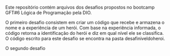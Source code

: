 Este repositório contém arquivos dos desafios propostos no bootcamp GFT#6 Lógica de Programação pela DIO.

O primeiro desafio consistem em criar um código que recebe e armazena o nome e a experiência de um herói. Com base na experiência informada, o código retorna a identificação do herói e diz em qual nível ele se classifica.
O código escrito para este desafio se encontra na pasta desafiniveldoheroi.

O segundo desafio
